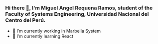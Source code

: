 ### Hi there 👋, I'm Miguel Angel Requena Ramos, student of the Faculty of Systems Engineering, Universidad Nacional del Centro del Perú.

- 🔭 I’m currently working in Marbella System
- 🌱 I’m currently learning React

